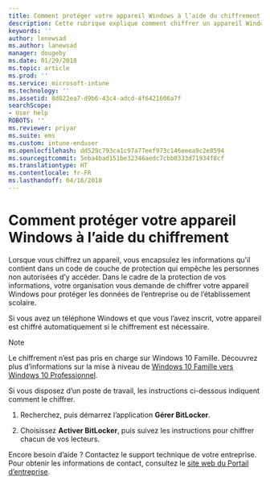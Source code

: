 ```yaml
---
title: Comment protéger votre appareil Windows à l’aide du chiffrement | Microsoft Docs
description: Cette rubrique explique comment chiffrer un appareil Windows
keywords: ''
author: lenewsad
ms.author: lanewsad
manager: dougeby
ms.date: 01/29/2018
ms.topic: article
ms.prod: ''
ms.service: microsoft-intune
ms.technology: ''
ms.assetid: 8d022ea7-d9b6-43c4-adcd-4f6421606a7f
searchScope:
- User help
ROBOTS: ''
ms.reviewer: priyar
ms.suite: ems
ms.custom: intune-enduser
ms.openlocfilehash: dd529c793ca1c97a77eef973c146eeea9c2e8594
ms.sourcegitcommit: 5eba4bad151be32346aedc7cbb0333d71934f8cf
ms.translationtype: HT
ms.contentlocale: fr-FR
ms.lasthandoff: 04/16/2018
---
```

# <a name="how-to-protect-your-windows-device-using-encryption"></a>Comment protéger votre appareil Windows à l’aide du chiffrement

Lorsque vous chiffrez un appareil, vous encapsulez les informations qu'il contient dans un code de couche de protection qui empêche les personnes non autorisées d’y accéder. Dans le cadre de la protection de vos informations, votre organisation vous demande de chiffrer votre appareil Windows pour protéger les données de l’entreprise ou de l’établissement scolaire. 

Si vous avez un téléphone Windows et que vous l’avez inscrit, votre appareil est chiffré automatiquement si le chiffrement est nécessaire.

> [!Note]
> Le chiffrement n’est pas pris en charge sur Windows 10 Famille. Découvrez plus d’informations sur la mise à niveau de [Windows 10 Famille vers Windows 10 Professionnel](https://support.microsoft.com/help/12384/windows-10-upgrading-home-to-pro).


Si vous disposez d’un poste de travail, les instructions ci-dessous indiquent comment le chiffrer.

1.  Recherchez, puis démarrez l’application **Gérer BitLocker**.

2.  Choisissez **Activer BitLocker**, puis suivez les instructions pour chiffrer chacun de vos lecteurs.

Encore besoin d’aide ? Contactez le support technique de votre entreprise. Pour obtenir les informations de contact, consultez le [site web du Portail d’entreprise](https://portal.manage.microsoft.com#HelpDeskDialog).
